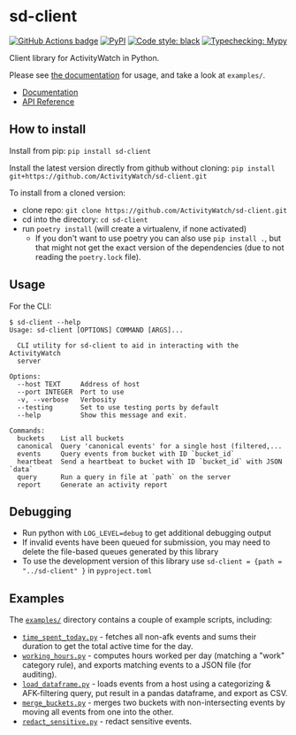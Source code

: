 sd-client
=========

[![GitHub Actions badge](https://github.com/ActivityWatch/sd-client/workflows/Build/badge.svg)](https://github.com/ActivityWatch/sd-client/actions)
[![PyPI](https://img.shields.io/pypi/v/sd-client)](https://pypi.org/project/sd-client/)
[![Code style: black](https://img.shields.io/badge/code%20style-black-000000.svg)](https://github.com/psf/black)
[![Typechecking: Mypy](http://www.mypy-lang.org/static/mypy_badge.svg)](http://mypy-lang.org/)

Client library for ActivityWatch in Python.

Please see [the documentation][docs] for usage, and take a look at `examples/`.

 - [Documentation][docs]
 - [API Reference][apiref]

[docs]: https://docs.activitywatch.net/en/latest/
[apiref]: https://docs.activitywatch.net/en/latest/api/python.html#sd-client

## How to install

Install from pip: `pip install sd-client`

Install the latest version directly from github without cloning: `pip install git+https://github.com/ActivityWatch/sd-client.git`

To install from a cloned version:

 - clone repo: `git clone https://github.com/ActivityWatch/sd-client.git`
 - cd into the directory: `cd sd-client`
 - run `poetry install` (will create a virtualenv, if none activated)
   - If you don't want to use poetry you can also use `pip install .`, but that might not get the exact version of the dependencies (due to not reading the `poetry.lock` file).

## Usage

For the CLI:

```
$ sd-client --help
Usage: sd-client [OPTIONS] COMMAND [ARGS]...

  CLI utility for sd-client to aid in interacting with the ActivityWatch
  server

Options:
  --host TEXT     Address of host
  --port INTEGER  Port to use
  -v, --verbose   Verbosity
  --testing       Set to use testing ports by default
  --help          Show this message and exit.

Commands:
  buckets    List all buckets
  canonical  Query 'canonical events' for a single host (filtered,...
  events     Query events from bucket with ID `bucket_id`
  heartbeat  Send a heartbeat to bucket with ID `bucket_id` with JSON `data`
  query      Run a query in file at `path` on the server
  report     Generate an activity report
```


## Debugging

* Run python with `LOG_LEVEL=debug` to get additional debugging output
* If invalid events have been queued for submission, you may need to delete the file-based queues generated by this library
* To use the development version of this library use `sd-client = {path = "../sd-client" }` in `pyproject.toml`

## Examples

The [`examples/`](examples/) directory contains a couple of example scripts, including:

 - [`time_spent_today.py`](examples/time_spent_today.py) - fetches all non-afk events and sums their duration to get the total active time for the day.
 - [`working_hours.py`](https://github.com/ActivityWatch/sd-client/blob/master/examples/working_hours.py) - computes hours worked per day (matching a "work" category rule), and exports matching events to a JSON file (for auditing).
 - [`load_dataframe.py`](https://github.com/ActivityWatch/sd-client/blob/master/examples/load_dataframe.py) - loads events from a host using a categorizing & AFK-filtering query, put result in a pandas dataframe, and export as CSV.
 - [`merge_buckets.py`](examples/merge_buckets.py) - merges two buckets with non-intersecting events by moving all events from one into the other.
 - [`redact_sensitive.py`](examples/redact_sensitive.py) - redact sensitive events.

